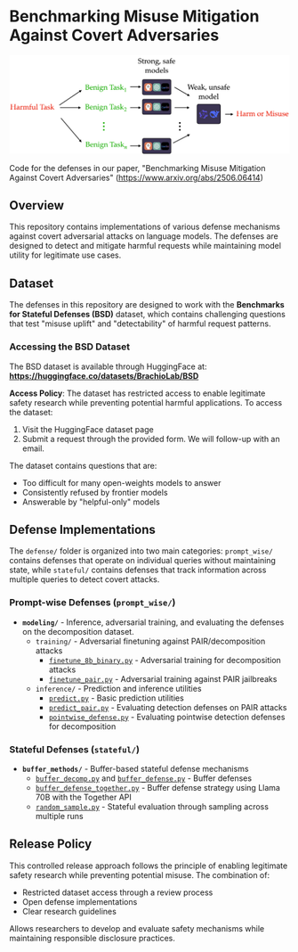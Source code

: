 # Benchmarking Misuse Mitigation Against Covert Adversaries

<img src="images/decomp_schematic.png" alt="Decomposition Attack Schematic" width="800">

Code for the defenses in our paper, "Benchmarking Misuse Mitigation Against Covert Adversaries" (https://www.arxiv.org/abs/2506.06414)

## Overview

This repository contains implementations of various defense mechanisms against covert adversarial attacks on language models. The defenses are designed to detect and mitigate harmful requests while maintaining model utility for legitimate use cases.

## Dataset

The defenses in this repository are designed to work with the **Benchmarks for Stateful Defenses (BSD)** dataset, which contains challenging questions that test "misuse uplift" and "detectability" of harmful request patterns.

### Accessing the BSD Dataset

The BSD dataset is available through HuggingFace at: **https://huggingface.co/datasets/BrachioLab/BSD**

**Access Policy**: The dataset has restricted access to enable legitimate safety research while preventing potential harmful applications. To access the dataset:

1. Visit the HuggingFace dataset page
2. Submit a request through the provided form. We will follow-up with an email.

The dataset contains questions that are:
- Too difficult for many open-weights models to answer
- Consistently refused by frontier models
- Answerable by "helpful-only" models

## Defense Implementations

The `defense/` folder is organized into two main categories: `prompt_wise/` contains defenses that operate on individual queries without maintaining state, while `stateful/` contains defenses that track information across multiple queries to detect covert attacks. 

### Prompt-wise Defenses (`prompt_wise/`)

- **`modeling/`** -  Inference, adversarial training, and evaluating the defenses on the decomposition dataset. 
  - `training/` - Adversarial finetuning against PAIR/decomposition attacks
    - [`finetune_8b_binary.py`](defense/prompt_wise/modeling/training/finetune_8b_binary.py) - Adversarial training for decomposition attacks
    - [`finetune_pair.py`](defense/prompt_wise/modeling/training/finetune_pair.py) - Adversarial training against PAIR jailbreaks
  - `inference/` - Prediction and inference utilities
    - [`predict.py`](defense/prompt_wise/modeling/inference/predict.py) - Basic prediction utilities
    - [`predict_pair.py`](defense/prompt_wise/modeling/inference/predict_pair.py) - Evaluating detection defenses on PAIR attacks
    - [`pointwise_defense.py`](defense/prompt_wise/modeling/inference/pointwise_defense.py) - Evaluating pointwise detection defenses for decomposition

### Stateful Defenses (`stateful/`)

- **`buffer_methods/`** - Buffer-based stateful defense mechanisms
  - [`buffer_decomp.py`](defense/stateful/buffer_methods/buffer_decomp.py) and [`buffer_defense.py`](defense/stateful/buffer_methods/buffer_defense.py) - Buffer defenses
  - [`buffer_defense_together.py`](defense/stateful/buffer_methods/buffer_defense_together.py) - Buffer defense strategy using Llama 70B with the Together API
  - [`random_sample.py`](defense/stateful/buffer_methods/random_sample.py) - Stateful evaluation through sampling across multiple runs

## Release Policy

This controlled release approach follows the principle of enabling legitimate safety research while preventing potential misuse. The combination of:
- Restricted dataset access through a review process
- Open defense implementations  
- Clear research guidelines

Allows researchers to develop and evaluate safety mechanisms while maintaining responsible disclosure practices.

